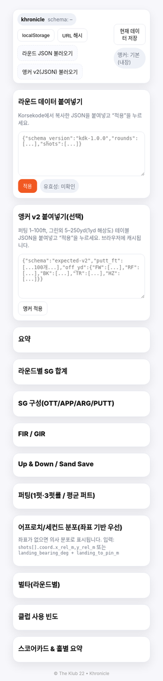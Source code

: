 <!DOCTYPE html>
<html lang="ko">
<head>
<meta charset="utf-8"/>
<meta name="viewport" content="width=device-width, initial-scale=1"/>
<title>Khronicle — The Klub 22</title>
<script src="https://cdn.jsdelivr.net/npm/chart.js@4.4.1/dist/chart.umd.min.js"></script>
<script src="https://cdn.jsdelivr.net/npm/lz-string@1.5.0/libs/lz-string.min.js"></script>
<style>
:root{
  --brand:#f15922; --bg:#f7f7fb; --card:#fff; --ink:#111; --muted:#6b7280;
  --border:#e6e8ef; --shadow:0 10px 26px rgba(0,0,0,.08);
}
*{box-sizing:border-box}
html,body{margin:0;background:var(--bg);color:var(--ink);
  font-family:-apple-system,BlinkMacSystemFont,"Segoe UI",Roboto,"Noto Sans KR",Helvetica,Arial,sans-serif}
.wrap{max-width:1300px;margin:0 auto;padding:16px}
.toolbar{display:flex;gap:10px;align-items:center;justify-content:space-between;
  background:var(--card);border:1px solid var(--border);border-radius:16px;padding:10px 12px;box-shadow:var(--shadow)}
.toolbar .left,.toolbar .right{display:flex;gap:8px;align-items:center;flex-wrap:wrap}
.pill{display:inline-flex;gap:8px;align-items:center;padding:8px 10px;border-radius:999px;background:#eef1f7}
.muted{color:var(--muted)}
.btn{cursor:pointer;border:1px solid var(--border);background:#fff;padding:8px 12px;border-radius:10px}
.btn.brand{background:var(--brand);border-color:var(--brand);color:#fff}
.grid{display:grid;gap:16px;margin-top:16px}
.grid.two{grid-template-columns:1.2fr 1fr}
.grid.three{grid-template-columns:1fr 1fr 1fr}
@media(max-width:1000px){.grid.two,.grid.three{grid-template-columns:1fr}}
.card{background:var(--card);border:1px solid var(--border);border-radius:18px;padding:14px;box-shadow:var(--shadow)}
.section-title{font-weight:800;font-size:18px;margin:4px 0 10px}
input[type="file"]{display:none}
.file-label{border:1px dashed var(--border);padding:10px 12px;border-radius:12px;background:#fafbff;cursor:pointer}
textarea{width:100%;min-height:120px;border:1px solid var(--border);border-radius:12px;padding:10px;
  font-family:ui-monospace,SFMono-Regular,Menlo,Consolas,monospace}
table{width:100%;border-collapse:collapse;font-size:13px}
th,td{border-bottom:1px solid var(--border);padding:8px;text-align:left}
.badge{display:inline-block;padding:2px 8px;border-radius:10px;background:#eee;font-size:12px}
canvas{width:100%!important;height:360px!important}
.footer{text-align:center;color:#999;font-size:12px;padding:22px 0}
.ok{color:#0a7d28}.bad{color:#b00020}
</style>
</head>
<body>
<div class="wrap">
  <!-- 상단 툴바 -->
  <div class="toolbar">
    <div class="left">
      <span class="pill"><b>khronicle</b> <span id="schemaBadge" class="muted">schema: –</span></span>
      <button class="btn" onclick="tryAutoload()">localStorage</button>
      <button class="btn" onclick="parseUrlHash()">URL 해시</button>
      <label class="file-label">라운드 JSON 불러오기
        <input id="fileInputData" type="file" accept=".json,application/json"/>
      </label>
      <label class="file-label">앵커 v2(JSON) 불러오기
        <input id="fileInputAnchor" type="file" accept=".json,application/json"/>
      </label>
    </div>
    <div class="right">
      <button class="btn" onclick="downloadCurrent()">현재 데이터 저장</button>
      <span id="anchorBadge" class="pill muted">앵커: 기본(내장)</span>
    </div>
  </div>

  <!-- 데이터 붙여넣기 / 앵커 붙여넣기 -->
  <div class="grid two">
    <div class="card">
      <div class="section-title">라운드 데이터 붙여넣기</div>
      <p class="muted">Korsekode에서 복사한 JSON을 붙여넣고 “적용”을 누르세요.</p>
      <textarea id="pasteArea" placeholder='{"schema_version":"kdk-1.0.0","rounds":[...],"shots":[...]}'></textarea>
      <div style="display:flex;gap:8px;margin-top:8px;">
        <button class="btn brand" onclick="applyPasted()">적용</button>
        <span id="validBadge" class="pill muted">유효성: 미확인</span>
      </div>
    </div>
    <div class="card">
      <div class="section-title">앵커 v2 붙여넣기(선택)</div>
      <p class="muted">퍼팅 1–100ft, 그린외 5–250yd(1yd 해상도) 테이블 JSON을 붙여넣고 “적용”을 누르세요. 브라우저에 캐시됩니다.</p>
      <textarea id="pasteAnchor" placeholder='{"schema":"expected-v2","putt_ft":[...100개...],"off_yd":{"FW":[...],"RF":[...],"BK":[...],"TR":[...],"HZ":[...]}}'></textarea>
      <div style="display:flex;gap:8px;margin-top:8px;">
        <button class="btn" onclick="applyAnchorPasted()">앵커 적용</button>
      </div>
    </div>
  </div>

  <!-- 요약 / 핵심 KPI -->
  <div class="grid three">
    <div class="card">
      <div class="section-title">요약</div>
      <div id="summary"></div>
    </div>
    <div class="card">
      <div class="section-title">라운드별 SG 합계</div>
      <canvas id="sgChart"></canvas>
    </div>
    <div class="card">
      <div class="section-title">SG 구성(OTT/APP/ARG/PUTT)</div>
      <canvas id="sgStack"></canvas>
    </div>
  </div>

  <!-- 정확도/기술 지표 -->
  <div class="grid three">
    <div class="card">
      <div class="section-title">FIR / GIR</div>
      <canvas id="firGirChart"></canvas>
    </div>
    <div class="card">
      <div class="section-title">Up & Down / Sand Save</div>
      <canvas id="udChart"></canvas>
    </div>
    <div class="card">
      <div class="section-title">퍼팅(1펏·3펏률 / 평균 퍼트)</div>
      <canvas id="puttChart"></canvas>
    </div>
  </div>

  <!-- 분포 / 벌타 / 클럽 사용 -->
  <div class="grid three">
    <div class="card">
      <div class="section-title">어프로치/세컨드 분포(좌표 기반 우선)</div>
      <canvas id="scatterChart"></canvas>
      <p class="muted" style="margin-top:6px;">좌표가 없으면 의사 분포로 표시됩니다. 입력: <code>shots[].coord.x_rel_m,y_rel_m</code> 또는 <code>landing_bearing_deg + landing_to_pin_m</code></p>
    </div>
    <div class="card">
      <div class="section-title">벌타(라운드별)</div>
      <canvas id="penaltyChart"></canvas>
    </div>
    <div class="card">
      <div class="section-title">클럽 사용 빈도</div>
      <canvas id="clubChart"></canvas>
    </div>
  </div>

  <!-- 라운드/홀 테이블 -->
  <div class="grid">
    <div class="card">
      <div class="section-title">스코어카드 & 홀별 요약</div>
      <div id="roundTable"></div>
    </div>
  </div>

  <div class="footer">© The Klub 22 • Khronicle</div>
</div>

<script>
// ===== 전역 상태 =====
let APP = { raw:null, rounds:[], shots:[], charts:{}, anchor:null };

// ===== 앵커 v2 =====
const BUILTIN_ANCHOR = {
  schema:"builtin-toy",
  putt_ft: Array.from({length:100}, (_,i)=> Math.max(1, Math.min(3, 0.80*Math.log((i+1)+1) + 0.9 ))),
  off_yd: {
    "FW": Array.from({length:246},(_,k)=> 2.6 + 0.0025*(k+5)),
    "RF": Array.from({length:246},(_,k)=> 2.75 + 0.0025*(k+5)),
    "BK": Array.from({length:246},(_,k)=> 2.85 + 0.0027*(k+5)),
    "TR": Array.from({length:246},(_,k)=> 2.9 + 0.0029*(k+5)),
    "HZ": Array.from({length:246},(_,k)=> 3.0 + 0.0032*(k+5))
  }
};
APP.anchor = loadAnchorFromCache() || BUILTIN_ANCHOR;
function saveAnchorToCache(a){ try{ localStorage.setItem("kdk:expected_v2", JSON.stringify(a)); }catch(e){} }
function loadAnchorFromCache(){
  try{ const raw=localStorage.getItem("kdk:expected_v2"); if(!raw) return null;
    const o=JSON.parse(raw); if(o && (o.schema==="expected-v2"||o.schema==="builtin-toy")) return o; return null;
  }catch(e){ return null }
}
function applyAnchor(a){ APP.anchor = a||BUILTIN_ANCHOR;
  document.getElementById('anchorBadge').textContent =
    "앵커: " + (APP.anchor.schema==="expected-v2" ? "v2 적용" : "기본(내장)");
}
function applyAnchorPasted(){
  const txt = document.getElementById('pasteAnchor').value.trim(); if(!txt) return;
  try{ const obj=JSON.parse(txt); if(!obj.putt_ft||!obj.off_yd) throw new Error("필수 키 누락");
    applyAnchor(obj); saveAnchorToCache(obj);
  }catch(err){ alert("앵커 JSON 오류: "+err.message); }
}
document.getElementById('fileInputAnchor').addEventListener('change', e=>{
  const f=e.target.files[0]; if(!f) return; const r=new FileReader();
  r.onload=()=>{ try{ const o=JSON.parse(r.result); applyAnchor(o); saveAnchorToCache(o);}catch(err){ alert("앵커 파일 오류: "+err.message); } };
  r.readAsText(f);
});

// ===== 데이터 로딩 =====
function tryAutoload(){
  const raw = localStorage.getItem('kdk:lastExport');
  if(!raw){ alert('localStorage에 kdk:lastExport 데이터가 없습니다.'); return; }
  try { ingest(JSON.parse(raw), 'localStorage'); } catch(e){ alert('불러오기 실패: '+e.message); }
}
function parseUrlHash(){
  const h=location.hash||''; const m=h.match(/data=(.+)$/);
  if(!m){ alert('URL 해시에 data= 가 없습니다.'); return; }
  try{ const json = LZString.decompressFromEncodedURIComponent(m[1]); ingest(JSON.parse(json||'{}'),'url-hash'); }
  catch(e){ alert('해시 파싱 실패: '+e.message); }
}
document.getElementById('fileInputData').addEventListener('change', e=>{
  const f=e.target.files[0]; if(!f) return; const r=new FileReader();
  r.onload=()=>{ try{ ingest(JSON.parse(r.result),'file'); }catch(err){ alert('JSON 파싱 실패: '+err.message); } };
  r.readAsText(f);
});
function applyPasted(){
  const txt=document.getElementById('pasteArea').value.trim(); if(!txt) return;
  try{ ingest(JSON.parse(txt),'paste'); }catch(err){ alert('JSON 파싱 실패: '+err.message); }
}
function downloadCurrent(){
  if(!APP.raw){ alert('저장할 데이터가 없습니다.'); return; }
  const blob=new Blob([JSON.stringify(APP.raw,null,2)],{type:'application/json'});
  const url=URL.createObjectURL(blob); const a=document.createElement('a');
  a.href=url; a.download='khronicle_data.json'; document.body.appendChild(a); a.click(); a.remove(); URL.revokeObjectURL(url);
}

// ===== 유효성 & 적재 =====
function validate(payload){
  const badge=document.getElementById('validBadge');
  document.getElementById('schemaBadge').textContent = 'schema: ' + (payload.schema_version||'unknown');
  if(!Array.isArray(payload.rounds)) throw new Error('rounds 배열 누락');
  if(!Array.isArray(payload.shots))  throw new Error('shots 배열 누락');
  const req=['roundId','hole','sequence','phase','lie','on_green','penalty'];
  for(const s of payload.shots.slice(0,5)) for(const k of req) if(!(k in s)) throw new Error('샷 필드 누락: '+k);
  badge.textContent='유효성: OK'; badge.classList.remove('muted','bad'); badge.classList.add('ok');
}
function ingest(payload, source=''){
  validate(payload);
  APP.raw=payload; APP.rounds=payload.rounds||[]; APP.shots=payload.shots||[];
  renderSummary(source); renderTables(); renderMetrics(); drawCharts();
}

// ===== 기대타수 계산 =====
function clamp(v,min,max){ return Math.max(min, Math.min(max,v)); }
function lerp(a,b,t){ return a+(b-a)*t; }
function interp1(arr, idx){
  const i0=clamp(Math.floor(idx),0,arr.length-1), i1=clamp(i0+1,0,arr.length-1), t=clamp(idx-i0,0,1);
  return lerp(arr[i0],arr[i1],t);
}
function mapLieKey(lieRaw){
  const s=String(lieRaw||"").toUpperCase();
  if(s.includes("BK")) return "BK"; if(s.includes("HZ")) return "HZ";
  if(s.includes("TR")||s.includes("TREE")) return "TR";
  if(s.includes("RF")||s.includes("R")||s.includes("FESCUE")) return "RF";
  return "FW";
}
function expectedFromV2(distance_m, phase, lie, on_green){
  const A=APP.anchor||BUILTIN_ANCHOR;
  if(on_green || phase==='putt'){
    const ft=clamp((distance_m||0)*3.28084, 1, 100); return interp1(A.putt_ft, ft-1);
  } else {
    const yd=clamp((distance_m||0)*1.09361, 5, 250);
    const key=mapLieKey(lie); const tbl=A.off_yd[key]||A.off_yd.FW; return interp1(tbl, yd-5);
  }
}
function expectedStrokes(distance_m, phase, lie, on_green){ return expectedFromV2(distance_m, phase, lie, on_green); }

// ===== SG & 분류 =====
function classifyShot(s){
  const p=String(s.phase||'').toLowerCase();
  if(p==='tee') return 'OTT';
  if(p==='approach') return 'APP';
  if(p==='around') return 'ARG';
  if(p==='putt' || s.on_green) return 'PUTT';
  return 'OTHER';
}
function sgPerShot(s, next){
  const e0=expectedStrokes(s.remaining_m ?? s.distance_m, s.phase, s.lie, s.on_green);
  let e1, advanced = !!next;
  if(next){ e1=expectedStrokes(next.remaining_m ?? next.distance_m, next.phase, next.lie, next.on_green); }
  else { e1=0; advanced=true; } // holed
  const penalty=Number(s.penalty||0);
  if(penalty>0 && !advanced) e1=e0; // 전진 없는 벌타 가정
  return e0 - (1 + penalty + e1);
}

// ===== 그룹/집계 =====
function groupByRound(shots){
  const by=new Map();
  for(const s of shots){ const k=s.roundId||'R?'; if(!by.has(k)) by.set(k,[]); by.get(k).push(s); }
  for(const arr of by.values()){ arr.sort((a,b)=> (a.hole-b.hole)||(a.sequence-b.sequence)); }
  return by;
}
function perRoundAgg(){
  const by=groupByRound(APP.shots); const rows=[];
  for(const [rid, arr] of by.entries()){
    let sg=0, comp={OTT:0,APP:0,ARG:0,PUTT:0}, pen=0, putts=0, onePutts=0, threePutts=0;
    let firHit=0, firCh=0, girHit=0, girCh=0, updownMake=0, updownCh=0, sandSave=0, sandCh=0;
    let score=0; let lastHole=null; let strokesOnThisHole=0; let reachedGreenInReg=false;

    for(let i=0;i<arr.length;i++){
      const s=arr[i]; const next=(i<arr.length-1 && arr[i+1].hole===s.hole) ? arr[i+1] : null;
      const c=classifyShot(s);
      const val=sgPerShot(s,next); sg+=val; comp[c]+=val;
      pen += Number(s.penalty||0);

      // 퍼팅 통계
      if(c==='PUTT'){ putts++; if(s.holed && strokesOnThisHole===0){} // no-op
        // one/three-putt 추정 (같은 홀에서 putt 수 카운트 필요)
      }

      // FIR/GIR 기회/적중(간단 휴리스틱)
      if(lastHole!==s.hole){ // 홀 시작
        if(lastHole!==null){
          // 이전 홀 퍼팅 수로 1펏/3펏 계산
          const holePutts = arr.filter(x=>x.hole===lastHole && (classifyShot(x)==='PUTT')).length;
          if(holePutts===1) onePutts++;
          if(holePutts>=3) threePutts++;
        }
        lastHole=s.hole; strokesOnThisHole=0; reachedGreenInReg=false;
        // FIR 기회: 파4/5 티샷 존재 시
        const par = Array.isArray(APP.rounds[0]?.parArray) ? APP.rounds[0].parArray[s.hole-1] : null;
        if(par && (par===4 || par===5)) firCh++;
      }

      // FIR 적중: 티샷이고 lie가 FW
      if(c==='OTT' && String(s.lie||"").toUpperCase().includes("F")){ firHit++; }

      // GIR 기회/적중
      // 기회: 기본 18홀로 가정
      girCh++;
      if(s.on_green && !reachedGreenInReg){
        // 라운드 메타의 parArray가 있으면 '규정타수 이내 그린'을 엄밀히 계산 가능.
        reachedGreenInReg=true; girHit++;
      }

      // Up&Down / Sand Save
      const isARG = (c==='ARG');
      const isSand = String(s.lie||'').toUpperCase().includes('BK');
      if(isARG){
        updownCh++; if(isSand) sandCh++;
        // “ARG 이후 2타 이내 홀아웃”을 성공으로 처리
        const next2 = arr[i+2];
        if(next && (next.holed || (next2 && next2.holed))){ updownMake++; if(isSand) sandSave++; }
      }

      score += 1 + Number(s.penalty||0);
      if(!next) { // 홀 마감
        // 마지막 홀 퍼팅 수 카운트
        const holePutts = arr.filter(x=>x.hole===s.hole && (classifyShot(x)==='PUTT')).length;
        if(holePutts===1) onePutts++;
        if(holePutts>=3) threePutts++;
      }
      strokesOnThisHole++;
    }

    // 평균 퍼트(홀당)
    const holes = new Set(arr.map(x=>x.hole)).size || 1;
    const avgPutt = (arr.filter(x=>classifyShot(x)==='PUTT').length)/holes;

    rows.push({
      roundId: rid, sg:+sg.toFixed(3),
      comp: { OTT:+comp.OTT.toFixed(3), APP:+comp.APP.toFixed(3), ARG:+comp.ARG.toFixed(3), PUTT:+comp.PUTT.toFixed(3) },
      fir: { hit:firHit, ch:firCh }, gir:{ hit:girHit, ch:girCh },
      updown:{ make:updownMake, ch:updownCh }, sand:{ make:sandSave, ch:sandCh },
      putt:{ one:onePutts, three:threePutts, avg:+avgPutt.toFixed(2) },
      penalties: pen
    });
  }
  return rows;
}

// ===== 좌표 변환 =====
function shotPoint(s,i){
  if(s.coord && typeof s.coord.x_rel_m==="number" && typeof s.coord.y_rel_m==="number")
    return {x:s.coord.x_rel_m,y:s.coord.y_rel_m};
  if(typeof s.landing_bearing_deg==="number" && typeof s.landing_to_pin_m==="number"){
    const rad=s.landing_bearing_deg*Math.PI/180, r=s.landing_to_pin_m;
    return {x:r*Math.cos(rad), y:r*Math.sin(rad)};
  }
  const r=(s.landing_to_pin_m||0)/2;
  return {x: Math.sin(i*12.9898)*50 + r, y: Math.cos(i*78.233)*50 + r};
}

// ===== UI =====
function renderSummary(source){
  const el=document.getElementById('summary');
  const rounds=APP.rounds.length, shots=APP.shots.length;
  el.innerHTML=`
    <div style="display:flex;gap:10px;flex-wrap:wrap;">
      <span class="pill"><b>출처</b>: ${source||'—'}</span>
      <span class="pill"><b>라운드</b>: ${rounds}</span>
      <span class="pill"><b>샷</b>: ${shots}</span>
      <span class="pill"><b>앵커</b>: ${(APP.anchor&&APP.anchor.schema==='expected-v2')?'v2 적용':'기본(내장)'}</span>
    </div>
    <div class="muted" style="margin-top:8px;">데이터/앵커는 브라우저에만 저장됩니다(localStorage).</div>
  `;
}

function renderTables(){
  const host=document.getElementById('roundTable'); host.innerHTML='';
  const by = groupByRound(APP.shots);
  for(const [rid, arr] of by.entries()){
    const table=document.createElement('table');
    const thead=`<tr>
      <th>Round</th><th>Hole</th><th>Seq</th><th>Phase</th><th>Lie</th><th>OnG</th>
      <th>Dist(m)</th><th>Remain(m)</th><th>ToPin(m)</th><th>Club</th><th>Penalty</th><th>Holed</th>
    </tr>`;
    const rows = arr.map(s=>`<tr>
      <td>${rid}</td><td>${s.hole}</td><td>${s.sequence}</td><td>${s.phase}</td><td>${s.lie||''}</td>
      <td>${s.on_green? 'Y':'-'}</td><td>${s.distance_m??''}</td><td>${s.remaining_m??''}</td>
      <td>${s.landing_to_pin_m??''}</td><td>${s.club??''}</td><td>${s.penalty||0}</td><td>${s.holed?'Y':'-'}</td>
    </tr>`).join('');
    table.innerHTML = `<thead>${thead}</thead><tbody>${rows}</tbody>`;
    const wrap=document.createElement('div'); wrap.style.marginBottom='16px';
    wrap.innerHTML=`<div class="badge" style="margin-bottom:6px;">Round: ${rid}</div>`;
    wrap.appendChild(table); host.appendChild(wrap);
  }
}

function pct(a,b){ return (b>0)? +(100*a/b).toFixed(1) : 0; }

function renderMetrics(){
  // 상단 KPI 등 추가 필요 시 이곳 확장 가능
}

// ===== 차트 =====
function drawCharts(){
  const rows = perRoundAgg();
  // SG 합계
  const labels = rows.map(r=>r.roundId);
  const sgData = rows.map(r=>r.sg);

  APP.charts.sg && APP.charts.sg.destroy();
  APP.charts.sg = new Chart(document.getElementById('sgChart').getContext('2d'), {
    type:'bar',
    data:{ labels, datasets:[{ label:'SG(합계)', data:sgData }] },
    options:{ responsive:true, plugins:{ legend:{display:false} }, scales:{ y:{ beginAtZero:true } } }
  });

  // SG 구성
  const dOTT=rows.map(r=>r.comp.OTT), dAPP=rows.map(r=>r.comp.APP), dARG=rows.map(r=>r.comp.ARG), dPUTT=rows.map(r=>r.comp.PUTT);
  APP.charts.sgStack && APP.charts.sgStack.destroy();
  APP.charts.sgStack = new Chart(document.getElementById('sgStack').getContext('2d'), {
    type:'bar',
    data:{ labels, datasets:[
      {label:'OTT', data:dOTT, stack:'sg'},
      {label:'APP', data:dAPP, stack:'sg'},
      {label:'ARG', data:dARG, stack:'sg'},
      {label:'PUTT',data:dPUTT,stack:'sg'}
    ] },
    options:{ responsive:true, plugins:{}, scales:{ y:{ beginAtZero:true } } }
  });

  // FIR/GIR
  const firPct = rows.map(r=>pct(r.fir.hit, r.fir.ch));
  const girPct = rows.map(r=>pct(r.gir.hit, r.gir.ch));
  APP.charts.fg && APP.charts.fg.destroy();
  APP.charts.fg = new Chart(document.getElementById('firGirChart').getContext('2d'), {
    type:'line',
    data:{ labels, datasets:[
      {label:'FIR %', data:firPct},
      {label:'GIR %', data:girPct}
    ]},
    options:{ responsive:true }
  });

  // Up&Down / Sand Save
  const udPct = rows.map(r=>pct(r.updown.make, r.updown.ch));
  const ssPct = rows.map(r=>pct(r.sand.make, r.sand.ch));
  APP.charts.ud && APP.charts.ud.destroy();
  APP.charts.ud = new Chart(document.getElementById('udChart').getContext('2d'), {
    type:'bar',
    data:{ labels, datasets:[
      {label:'Up&Down %', data:udPct},
      {label:'Sand Save %', data:ssPct}
    ]},
    options:{ responsive:true, scales:{ y:{ beginAtZero:true, max:100 } } }
  });

  // 퍼팅
  const oneP = rows.map(r=>r.putt.one);
  const threeP = rows.map(r=>r.putt.three);
  const avgP = rows.map(r=>r.putt.avg);
  APP.charts.putt && APP.charts.putt.destroy();
  APP.charts.putt = new Chart(document.getElementById('puttChart').getContext('2d'), {
    type:'bar',
    data:{ labels, datasets:[
      {label:'1펏 수', data:oneP, yAxisID:'y'},
      {label:'3펏 수', data:threeP, yAxisID:'y'},
      {label:'평균 퍼트(홀당)', data:avgP, type:'line', yAxisID:'y1'}
    ]},
    options:{ responsive:true, scales:{ y:{ beginAtZero:true }, y1:{ position:'right', beginAtZero:true } } }
  });

  // 벌타
  const pens = rows.map(r=>r.penalties);
  APP.charts.pen && APP.charts.pen.destroy();
  APP.charts.pen = new Chart(document.getElementById('penaltyChart').getContext('2d'), {
    type:'bar', data:{ labels, datasets:[{label:'벌타 수', data:pens}] }, options:{ responsive:true, scales:{ y:{ beginAtZero:true } } }
  });

  // 클럽 사용 빈도
  const clubCount = {};
  for(const s of APP.shots){ if(!s.club) continue; clubCount[s.club]=(clubCount[s.club]||0)+1; }
  const clubLabels=Object.keys(clubCount); const clubVals=clubLabels.map(k=>clubCount[k]);
  APP.charts.club && APP.charts.club.destroy();
  APP.charts.club = new Chart(document.getElementById('clubChart').getContext('2d'), {
    type:'bar', data:{ labels:clubLabels, datasets:[{label:'사용 횟수', data:clubVals}] }, options:{ responsive:true, plugins:{legend:{display:false}} }
  });

  // 좌표 분포
  const approachShots = APP.shots.filter(s=>!s.on_green && String(s.phase||'').toLowerCase()!=='putt');
  const pts = approachShots.slice(0, 2000).map((s,i)=> shotPoint(s,i));
  APP.charts.scatter && APP.charts.scatter.destroy();
  APP.charts.scatter = new Chart(document.getElementById('scatterChart').getContext('2d'), {
    type:'scatter', data:{ datasets:[{ label:'Approach/Second', data:pts }] }, options:{ responsive:true, plugins:{legend:{display:false}} }
  });
}

// ===== 부트스트랩 =====
(function(){
  if(new URLSearchParams(location.search).get('autoload')==='1'){ tryAutoload(); }
  applyAnchor(APP.anchor);
})();
</script>
</body>
</html>
